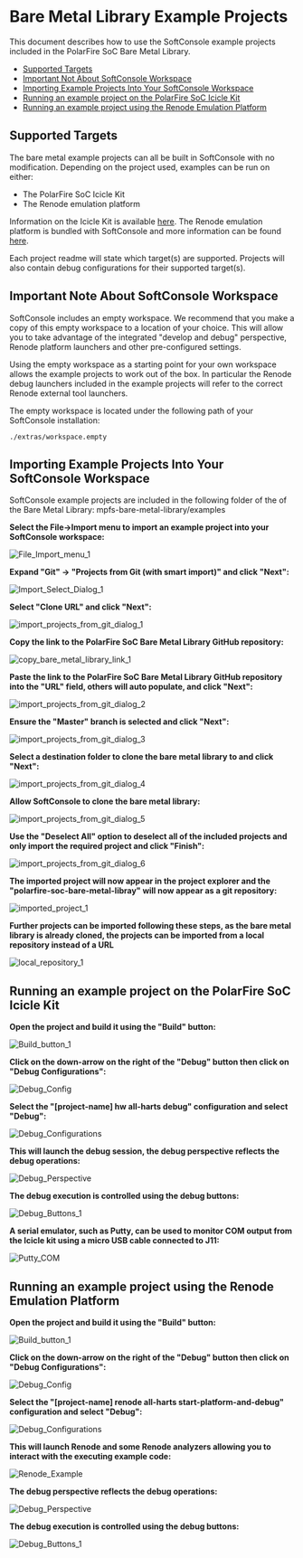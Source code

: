 # Bare Metal Library Example Projects
This document describes how to use the SoftConsole example projects included in
the PolarFire SoC Bare Metal Library.

- [Supported Targets](#supported-targets)
- [Important Not About SoftConsole Workspace](#softconsole-workspace)
- [Importing Example Projects Into Your SoftConsole Workspace](#importing-projetcs)
- [Running an example project on the PolarFire SoC Icicle Kit](#run-icicle)
- [Running an example project using the Renode Emulation Platform](#run-renode)

<a name="supported-targets"></a> 
## Supported Targets
The bare metal example projects can all be built in SoftConsole with no modification. Depending on the project used, examples can be run on either:
- The PolarFire SoC Icicle Kit
- The Renode emulation platform

Information on the Icicle Kit is available [here](https://microsemi.com/icicle). The Renode emulation platform is bundled with SoftConsole and more information can be found [here](https://renode.io).

Each project readme will state which target(s) are supported. Projects will also contain debug configurations for their supported target(s).

<a name="softconsole-workspaces"></a> 
## Important Note About SoftConsole Workspace
SoftConsole includes an empty workspace. We recommend that you make a copy of
this empty workspace to a location of your choice. This will allow you to take
advantage of the integrated "develop and debug" perspective, Renode platform
launchers and other pre-configured settings.

Using the empty workspace as a starting point for your own workspace allows the
example projects to work out of the box. In particular the Renode debug launchers
included in the example projects will refer to the correct Renode external tool
launchers.

The empty workspace is located under the following path of your SoftConsole
installation:

    ./extras/workspace.empty

<a name="importing-projetcs"></a> 
## Importing Example Projects Into Your SoftConsole Workspace
SoftConsole example projects are included in the following folder of the of the
Bare Metal Library: mpfs-bare-metal-library/examples

**Select the File->Import menu to import an example project into your SoftConsole workspace:**

   ![File_Import_menu_1](images/file_import_menu_1.png)


**Expand "Git" -> "Projects from Git (with smart import)" and click "Next":**

   ![Import_Select_Dialog_1](images/import_select_dialog_1.png)
   
   
**Select "Clone URL" and click "Next":**

   ![import_projects_from_git_dialog_1](images/import_projects_from_git_dialog_1.png)
   

**Copy the link to the PolarFire SoC Bare Metal Library GitHub repository:**

   ![copy_bare_metal_library_link_1](images/copy_bare_metal_library_link_1.png)   
   

**Paste the link to the PolarFire SoC Bare Metal Library GitHub repository into the "URL" field, others will auto populate, and click "Next":**

   ![import_projects_from_git_dialog_2](images/import_projects_from_git_dialog_2.png)


**Ensure the "Master" branch is selected and click "Next":**

   ![import_projects_from_git_dialog_3](images/import_projects_from_git_dialog_3.png)   
   
   
**Select a destination folder to clone the bare metal library to and click "Next":**

   ![import_projects_from_git_dialog_4](images/import_projects_from_git_dialog_4.png)    
   
   
**Allow SoftConsole to clone the bare metal library:**

   ![import_projects_from_git_dialog_5](images/import_projects_from_git_dialog_5.png)       
   
   
**Use the "Deselect All" option to deselect all of the included projects and only import the required project and click "Finish":**

   ![import_projects_from_git_dialog_6](images/import_projects_from_git_dialog_6.png)       
   
   
**The imported project will now appear in the project explorer and the "polarfire-soc-bare-metal-libray" will now appear as a git repository:**

   ![imported_project_1](images/imported_project_1.png)          
   

**Further projects can be imported following these steps, as the bare metal library is already cloned, the projects can be imported from a local repository instead of a URL**
   
   ![local_repository_1](images/local_repository_1.png)     
   

<a name="run-icicle"></a> 
## Running an example project on the PolarFire SoC Icicle Kit
**Open the project and build it using the "Build" button:**

   ![Build_button_1](images/build_button_1.png)


**Click on the down-arrow on the right of the "Debug" button then click on "Debug Configurations":**

   ![Debug_Config](images/debug_config.png)


**Select the "[project-name] hw all-harts debug" configuration and select "Debug":**

   ![Debug_Configurations](images/debug_configurations_hw.png)


**This will launch the debug session, the debug perspective reflects the debug operations:**

   ![Debug_Perspective](images/debug_perspective.png)


**The debug execution is controlled using the debug buttons:**

   ![Debug_Buttons_1](images/debug_buttons_1.png)
   
   
**A serial emulator, such as Putty, can be used to monitor COM output from the Icicle kit using a micro USB cable connected to J11:**
   
   ![Putty_COM](images/putty_COM.png)


<a name="run-renode"></a> 
## Running an example project using the Renode Emulation Platform
**Open the project and build it using the "Build" button:**

   ![Build_button_1](images/build_button_1.png)


**Click on the down-arrow on the right of the "Debug" button then click on "Debug Configurations":**

   ![Debug_Config](images/debug_config.png)


**Select the "[project-name] renode all-harts start-platform-and-debug" configuration and select "Debug":**

   ![Debug_Configurations](images/debug_configurations_renode.png)


**This will launch Renode and some Renode analyzers allowing you to interact with the executing example code:**

   ![Renode_Example](images/renode_example.png)


**The debug perspective reflects the debug operations:**

   ![Debug_Perspective](images/debug_perspective.png)


**The debug execution is controlled using the debug buttons:**

   ![Debug_Buttons_1](images/debug_buttons_1.png)

